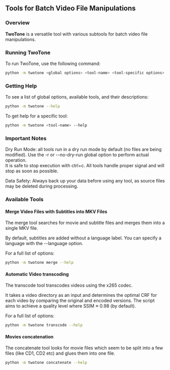 ## Tools for Batch Video File Manipulations

### Overview

**TwoTone** is a versatile tool with various subtools for batch video file manipulations.

### Running TwoTone

To run TwoTone, use the following command:

```bash
python -m twotone <global options> <tool-name> <tool-specific options>
```

### Getting Help

To see a list of global options, available tools, and their descriptions:

```bash
python -m twotone --help
```

To get help for a specific tool:

```bash
python -m twotone <tool-name> --help
```

### Important Notes

Dry Run Mode: all tools run in a dry run mode by default (no files are being modified). Use the -r or --no-dry-run global option to perform actual operation.<br/>
It is safe to stop execution with ctrl+c. All tools handle proper signal and will stop as soon as possible.<br/>

Data Safety: Always back up your data before using any tool, as source files may be deleted during processing.

### Available Tools
#### Merge Video Files with Subtitles into MKV Files

The merge tool searches for movie and subtitle files and merges them into a single MKV file.

By default, subtitles are added without a language label. You can specify a language with the --language option.

For a full list of options:

```bash
python -m twotone merge --help
```

#### Automatic Video transcoding

The transcode tool transcodes videos using the x265 codec.

It takes a video directory as an input and determines the optimal CRF for each video by comparing the original and encoded versions.
The script aims to achieve a quality level where SSIM ≈ 0.98 (by default).

For a full list of options:

```bash
python -m twotone transcode --help
```

#### Movies concatenation

The concatenate tool looks for movie files which seem to be split into a few files (like CD1, CD2 etc) and glues them into one file.

```bash
python -m twotone concatenate --help
```
